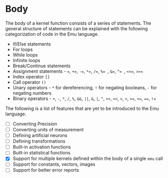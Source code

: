# Body
The body of a kernel function consists of a series of statements. The general structure of statements can be explained with the following categorization of code in the Emu language.
- If/Else statements
- For loops
- While loops
- Infinite loops
- Break/Continue statements
- Assignment statements - `=`, `+=`, `-=`, `*=`, `/=`, `%= `, `&=`, `^= `, `<<=`, `>>=`
- Index operator `[]`
- Call operator `()`
- Unary operators - `*` for dereferencing, `!` for negating booleans, `-` for negating numbers
- Binary operators - `+`, `-`, `*`, `/`, `%`, `&&`, `||`, `&`, `|`, `^`, `>>`, `<<`, `>`, `<`, `>=`, `<=`, `==`, `!=`

The following is a list of features that are yet to be introduced to the Emu language.
- [ ] Converting Precision
- [ ] Converting units of measurement
- [ ] Defining artificial neurons
- [ ] Defining transformations
- [ ] Built-in activation functions
- [ ] Built-in statistical functions
- [x] Support for multiple kernels defined within the body of a single `emu` call
- [ ] Support for constants, vectors, images
- [ ] Support for better error reports
